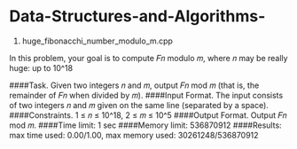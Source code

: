 # Data-Structures-and-Algorithms-

1. huge_fibonacchi_number_modulo_m.cpp

In this problem, your goal is to compute 𝐹𝑛 modulo 𝑚, where 𝑛 may be really huge: up to 10^18

####Task. Given two integers 𝑛 and 𝑚, output 𝐹𝑛 mod 𝑚 (that is, the remainder of 𝐹𝑛 when divided by 𝑚).
####Input Format. The input consists of two integers 𝑛 and 𝑚 given on the same line (separated by a space). 
####Constraints. 1 ≤ 𝑛 ≤ 10^18, 2 ≤ 𝑚 ≤ 10^5
####Output Format. Output 𝐹𝑛 mod 𝑚.
####Time limit: 1 sec
####Memory limit: 536870912
####Results: max time used: 0.00/1.00, max memory used: 30261248/536870912
